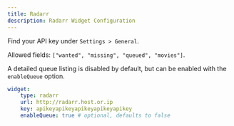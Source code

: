```yaml
---
title: Radarr
description: Radarr Widget Configuration
---
```



Find your API key under `Settings > General`.

Allowed fields: `["wanted", "missing", "queued", "movies"]`. 

A detailed queue listing is disabled by default, but can be enabled with the `enableQueue` option.

```yaml
widget:
    type: radarr
    url: http://radarr.host.or.ip
    key: apikeyapikeyapikeyapikeyapikey
    enableQueue: true # optional, defaults to false
```


